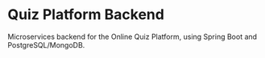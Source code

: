 # Quiz Platform Backend

Microservices backend for the Online Quiz Platform, using Spring Boot and PostgreSQL/MongoDB.